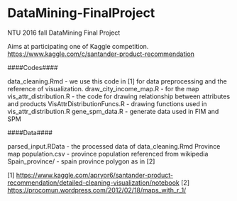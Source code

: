 # DataMining-FinalProject
NTU 2016 fall DataMining Final Project

Aims at participating one of Kaggle competition.
https://www.kaggle.com/c/santander-product-recommendation

####Codes####

data_cleaning.Rmd - we use this code in [1] for data preprocessing and the reference of visualization.
draw_city_income_map.R - for the map
vis_attr_distribution.R - the code for drawing relationship between attributes and products
VisAttrDistributionFuncs.R - drawing functions used in vis_attr_distribution.R
gene_spm_data.R - generate data used in FIM and SPM

####Data####

parsed_input.RData - the processed data of data_cleaning.Rmd
Province map population.csv - province population referenced from wikipedia
Spain_province/ - spain province polygon as in [2]

[1] https://www.kaggle.com/apryor6/santander-product-recommendation/detailed-cleaning-visualization/notebook
[2] https://procomun.wordpress.com/2012/02/18/maps_with_r_1/
